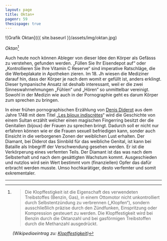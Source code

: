 ```yaml
---
layout: page
title: Oktan+
pagenr: 59
thesispage: true
---
```

![Grafik Oktan]({{ site.baseurl }}/assets/img/oktan.jpg)

*Oktan*[^37]

Auch heute noch können Ableger von dieser Idee den Körper als Gefässs zu verstehen, gefunden werden. „Füllen Sie Ihr Eisendepot auf“ oder „Kontrollieren Sie Ihre Vitamin C Reserve“ sind imperative Ratschläge, die die Werbeplakate in Apotheken zieren. Im 18. Jh wiesen die Mediziner darauf hin, dass der Körper je nach dem womit er gefüllt ist, anders erklingt. Dieser tympanische Ansatz ist deshalb interessant, weil er die zwei Sinneswahrnehmungen „Fühlen“ und „Hören“ so unmittelbar vereinigt. Sowohl in der Medizin wie auch in der Pornographie geht es darum Körper zum sprechen zu bringen.

In einer frühen pornographischen Erzählung von [Denis Diderot](https://de.wikipedia.org/wiki/Denis_Diderot) aus dem Jahre 1748 mit dem Titel „[Les bijoux indiscrètes](https://de.wikipedia.org/wiki/Les_bijoux_indiscrets)“ wird die Geschichte von einem Sultan erzählt welcher einen magischen Fingerring besitzt der die Genitalien (bijoux) der Frauen zu sprechen bringt. Dadurch soll er nicht nur erfahren können wie er die Frauen sexuell befriedigen kann, sonder auch Einsicht in die verborgenen Zonen der weiblichen Lust erhalten. Der Diamant, bei Diderot das Sinnbild für das weibliche Genital, ist kann bei Bataille als Inbegriff der Verschwendung gesehen werden. Er ist die Verkörperung eines verfemten Teils. Der Diamant ist das was nach dem Selbsterhalt und nach dem gesättigten Wachstum kommt. Ausgeschieden und nutzlos wird sein Wert bestimmt vom (finanziellen) Opfer das dafür erbracht werden musste. Umso hochkarätiger, desto verfemter und somit exkrementaler.

---

[^37]:
      >Die Klopffestigkeit ist die Eigenschaft des verwendeten Treibstoffes (Benzin, Gas), in einem Ottomotor nicht unkontrolliert durch Selbstentzündung zu verbrennen („Klopfen“), sondern ausschließlich präzise durch den Zündfunken, Einspritzung oder Kompression gesteuert zu werden. Die Klopffestigkeit wird bei Benzin durch die Oktanzahl und bei gasförmigen Treibstoffen durch die Methanzahl ausgedrückt.

      *(Wikipediaeintrag zu: [Klopffestigkeit](https://de.wikipedia.org/wiki/Klopffestigkeit))*
